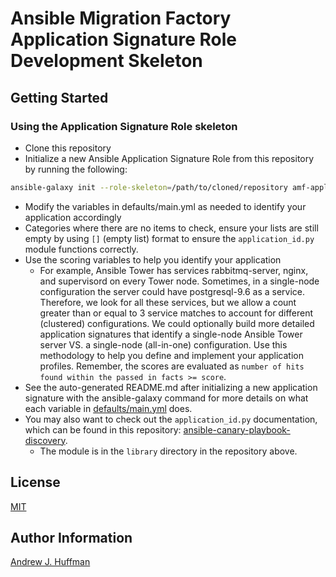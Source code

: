 # Ansible Migration Factory Application Signature Role Development Skeleton
## Getting Started
### Using the Application Signature Role skeleton
* Clone this repository
* Initialize a new Ansible Application Signature Role from this repository by running the following:

```bash
ansible-galaxy init --role-skeleton=/path/to/cloned/repository amf-application-signature-ROLE-NAME-HERE
```
* Modify the variables in defaults/main.yml as needed to identify your application accordingly
* Categories where there are no items to check, ensure your lists are still empty by using `[]` (empty list) format to ensure the `application_id.py` module functions correctly.
* Use the scoring variables to help you identify your application
  * For example, Ansible Tower has services rabbitmq-server, nginx, and supervisord on every Tower node.  Sometimes, in a single-node configuration the server could have postgresql-9.6 as a service.  Therefore, we look for all these services, but we allow a count greater than or equal to 3 service matches to account for different (clustered) configurations.  We could optionally build more detailed application signatures that identify a single-node Ansible Tower server VS. a single-node (all-in-one) configuration.  Use this methodology to help you define and implement your application profiles.  Remember, the scores are evaluated as `number of hits found within the passed in facts >= score`.
* See the auto-generated README.md after initializing a new application signature with the ansible-galaxy command for more details on what each variable in [defaults/main.yml](defaults/main.yml) does.
* You may also want to check out the `application_id.py` documentation, which can be found in this repository: [ansible-canary-playbook-discovery](https://gitlab.consulting.redhat.com/Canary/ansible-canary-playbook-discovery).
  - The module is in the `library` directory in the repository above.

## License
[MIT](LICENSE)

## Author Information
[Andrew J. Huffman](mailto:ahuffman@redhat.com)
